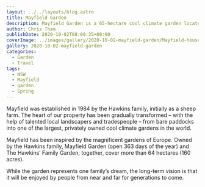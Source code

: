 ```yaml
---
layout: ../../layouts/blog.astro
title: Mayfield Garden
description: Mayfield Garden is a 65-hectare cool climate garden located in NSW between Oberon and Bathurst.
author: Chris Tham
publishDate: 2020-10-02T08:00:35+00:00
coverImage: ../images/gallery/2020-10-02-mayfield-garden/Mayfield-house.jpeg
gallery: 2020-10-02-mayfield-garden
categories:
  - Garden
  - Travel
tags:
  - NSW
  - Mayfield
  - garden
  - Spring
---
```


Mayfield was established in 1984 by the Hawkins family, initially as a sheep farm. The heart of our property has been gradually transformed – with the help of talented local landscapers and tradespeople – from bare paddocks into one of the largest, privately owned cool climate gardens in the world.

Mayfield has been inspired by the magnificent gardens of Europe. Owned by the Hawkins family, Mayfield Garden (open 363 days of the year) and The Hawkins’ Family Garden, together, cover more than 64 hectares (160 acres).

While the garden represents one family’s dream, the long-term vision is that it will be enjoyed by people from near and far for generations to come.
